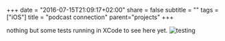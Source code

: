 +++
date = "2016-07-15T21:09:17+02:00"
share = false
subtitle = ""
tags = ["iOS"]
title = "podcast connection"
parent="projects"
+++

nothing but some tests running in XCode to see here yet.
![testing](/images/IMG_1802.jpg)
